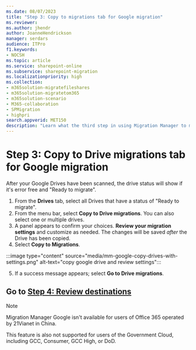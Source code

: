 ```yaml
---
ms.date: 08/07/2023
title: "Step 3: Copy to migrations tab for Google migration"
ms.reviewer: 
ms.author: jhendr
author: JoanneHendrickson
manager: serdars
audience: ITPro
f1.keywords:
- NOCSH
ms.topic: article
ms.service: sharepoint-online
ms.subservice: sharepoint-migration
ms.localizationpriority: high
ms.collection:
- m365solution-migratefileshares
- m365solution-migratetom365
- m365solution-scenario 
- M365-collaboration
- SPMigration
- highpri
search.appverid: MET150
description: "Learn what the third step in using Migration Manager to migrate Google Drive."
---
```


# Step 3: Copy to Drive migrations tab for Google migration

After your Google Drives have been scanned, the drive status will show if it's error free and "Ready to migrate".  

1. From the **Drives** tab, select all Drives that have a status of "Ready to migrate". 
2. From the menu bar, select **Copy to Drive migrations**. You can also select one or multiple drives.
3. A panel appears to confirm your choices.  **Review your migration settings** and customize as needed.  The changes will be saved *after* the Drive has been copied.  
4. Select **Copy to Migrations**.

:::image type="content" source="media/mm-google-copy-drives-with-settings.png" alt-text="copy google drive and review settings":::

5. If a success message appears; select **Go to Drive migrations**.


## Go to [**Step 4: Review destinations**](mm-google-step4-review-destinations.md)

>[!NOTE]
>Migration Manager Google isn't available for users of Office 365 operated by 21Vianet in China.
>
> This feature is also not supported for users of the Government Cloud, including GCC, Consumer, GCC High, or DoD.

